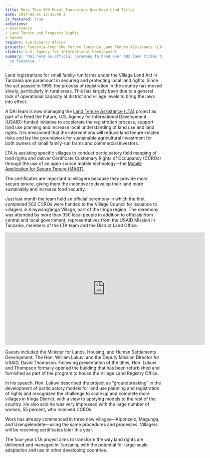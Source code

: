 ```yaml
---
title: More Than 500 Rural Tanzanians Now Have Land Titles
date: 2017-03-01 12:41:00 Z
is_featured: true
solutions:
- Governance
- Land Tenure and Property Rights
- Gender
regions: Sub-Saharan Africa
projects: Tanzania—Feed the Future Tanzania Land Tenure Assistance (LTA)
clients: U.S. Agency for International Development
summary: 'DAI held an official ceremony to hand over 502 land titles to villagers
  in Tanzania. '
---
```


Land registrations for small family-run farms under the Village Land Act in Tanzania are paramount in securing and protecting local land rights. Since the act passed in 1999, the process of registration in the country has moved slowly, particularly in rural areas. This has largely been due to a general lack of operational capacity at district and village levels to bring the laws into effect.

<!--more--> 

A DAI team is now managing the [Land Tenure Assistance (LTA)](https://www.dai.com/our-work/projects/tanzania-feed-future-tanzania-land-tenure-assistance-lta) project as part of a Feed the Future, U.S. Agency for International Development (USAID)-funded initiative to accelerate the registration process, support land use planning and increase local understanding of land use and land rights. It is envisioned that the interventions will reduce land tenure-related risks and lay the groundwork for sustainable agricultural investment for both owners of small family-run farms and commercial investors.

LTA is assisting specific villages to conduct participatory field mapping of land rights and deliver Certificate Customary Rights of Occupancy (CCROs) through the use of an open source mobile technology—the [Mobile Application for Secure Tenure (MAST)](https://www.land-links.org/2016/03/usaids-mobile-application-secure-tenure-mast/).  

The certificates are important to villagers because they provide more secure tenure, giving them the incentive to develop their land more sustainably and increase food security.

Just last month the team held an official ceremony in which the first completed 502 CCROs were handed to the Village Council for issuance to villagers in Kinywang’anga Village, part of the Iringa region. The ceremony was attended by more than 350 local people in addition to officials from central and local government, representatives from the USAID Mission in Tanzania, members of the LTA team and the District Land Office.

<iframe src="https://player.vimeo.com/video/206238160" width="640" height="360" frameborder="0" webkitallowfullscreen mozallowfullscreen allowfullscreen></iframe>

Guests included the Minister for Lands, Housing, and Human Settlements Development, The Hon. William Lukuvi and the Deputy Mission Director for USAID, David Thompson. Following presentation of the titles, Hon. Lukuvi and Thompson formally opened the building that has been refurbished and furnished as part of the program to house the Village Land Registry Office.

In his speech, Hon. Lukuvi described the project as “groundbreaking” in the development of participatory models for land use planning and registration of rights and recognized the challenge to scale up and complete more villages in Iringa District, with a view to applying models to the rest of the country. He also said he was very impressed with the large number of women, 55 percent, who received CCROs. 

Work has already commenced in three new villages—Kiponzelo, Magunga, and Usengelendete—using the same procedures and processes. Villagers will be receiving certificates later this year. 

The four-year LTA project aims to transform the way land rights are delivered and managed in Tanzania, with the potential for large-scale adaptation and use in other developing countries.